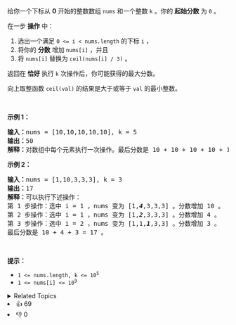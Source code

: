 <p>给你一个下标从 <strong>0</strong> 开始的整数数组 <code>nums</code> 和一个整数 <code>k</code> 。你的 <strong>起始分数</strong> 为 <code>0</code> 。</p>

<p>在一步 <strong>操作</strong> 中：</p>

<ol> 
 <li>选出一个满足 <code>0 &lt;= i &lt; nums.length</code> 的下标 <code>i</code> ，</li> 
 <li>将你的 <strong>分数</strong> 增加 <code>nums[i]</code> ，并且</li> 
 <li>将 <code>nums[i]</code> 替换为 <code>ceil(nums[i] / 3)</code> 。</li> 
</ol>

<p>返回在 <strong>恰好</strong> 执行 <code>k</code> 次操作后，你可能获得的最大分数。</p>

<p>向上取整函数 <code>ceil(val)</code> 的结果是大于或等于 <code>val</code> 的最小整数。</p>

<p>&nbsp;</p>

<p><strong>示例 1：</strong></p>

<pre>
<strong>输入：</strong>nums = [10,10,10,10,10], k = 5
<strong>输出：</strong>50
<strong>解释：</strong>对数组中每个元素执行一次操作。最后分数是 10 + 10 + 10 + 10 + 10 = 50 。
</pre>

<p><strong>示例 2：</strong></p>

<pre>
<strong>输入：</strong>nums = [1,10,3,3,3], k = 3
<strong>输出：</strong>17
<strong>解释：</strong>可以执行下述操作：
第 1 步操作：选中 i = 1 ，nums 变为 [1,<em><strong>4</strong></em>,3,3,3] 。分数增加 10 。
第 2 步操作：选中 i = 1 ，nums 变为 [1,<em><strong>2</strong></em>,3,3,3] 。分数增加 4 。
第 3 步操作：选中 i = 2 ，nums 变为 [1,1,<em><strong>1</strong></em>,3,3] 。分数增加 3 。
最后分数是 10 + 4 + 3 = 17 。
</pre>

<p>&nbsp;</p>

<p><strong>提示：</strong></p>

<ul> 
 <li><code>1 &lt;= nums.length, k &lt;= 10<sup>5</sup></code></li> 
 <li><code>1 &lt;= nums[i] &lt;= 10<sup>9</sup></code></li> 
</ul>

<div><details><summary>Related Topics</summary><div><li>贪心</li><li>数组</li><li>堆（优先队列）</li></div></details></div>
<div><li>👍 69</li><li>👎 0</li></div>